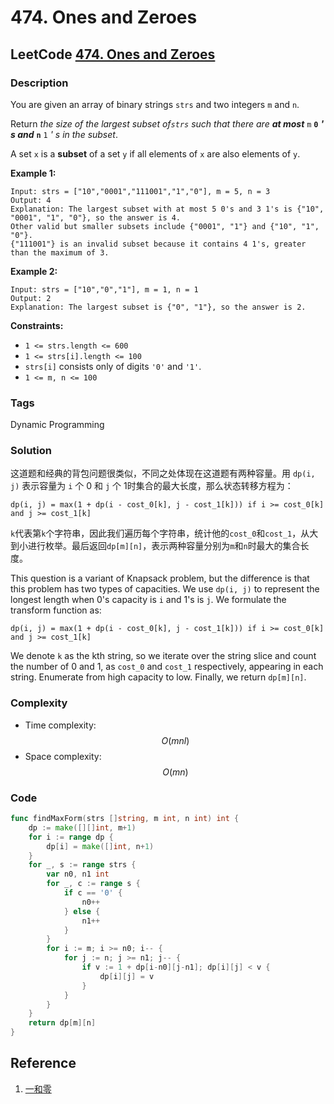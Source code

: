 # 474. Ones and Zeroes

## LeetCode [474. Ones and Zeroes](title)

### Description

You are given an array of binary strings `strs` and two integers `m` and `n`.

Return _the size of the largest subset of`strs` such that there are **at most**_ `m` **`0`** _**' s and**_ **`n`** `1` _' s in the subset_.

A set `x` is a **subset** of a set `y` if all elements of `x` are also elements of `y`.

**Example 1:**

```text
Input: strs = ["10","0001","111001","1","0"], m = 5, n = 3
Output: 4
Explanation: The largest subset with at most 5 0's and 3 1's is {"10", "0001", "1", "0"}, so the answer is 4.
Other valid but smaller subsets include {"0001", "1"} and {"10", "1", "0"}.
{"111001"} is an invalid subset because it contains 4 1's, greater than the maximum of 3.
```

**Example 2:**

```text
Input: strs = ["10","0","1"], m = 1, n = 1
Output: 2
Explanation: The largest subset is {"0", "1"}, so the answer is 2.
```

**Constraints:**

* `1 <= strs.length <= 600`
* `1 <= strs[i].length <= 100`
* `strs[i]` consists only of digits `'0'` and `'1'`.
* `1 <= m, n <= 100`

### Tags

Dynamic Programming

### Solution

这道题和经典的背包问题很类似，不同之处体现在这道题有两种容量。用 `dp(i, j)` 表示容量为 `i` 个 0 和 `j` 个 1时集合的最大长度，那么状态转移方程为：

`dp(i, j) = max(1 + dp(i - cost_0[k], j - cost_1[k])) if i >= cost_0[k] and j >= cost_1[k]`

`k`代表第`k`个字符串，因此我们遍历每个字符串，统计他的`cost_0`和`cost_1`，从大到小进行枚举。最后返回`dp[m][n]`，表示两种容量分别为`m`和`n`时最大的集合长度。

This question is a variant of Knapsack problem, but the difference is that this problem has two types of capacities. We use `dp(i, j)` to represent the longest length when 0's capacity is `i` and 1's is `j`. We formulate the transform function as:

`dp(i, j) = max(1 + dp(i - cost_0[k], j - cost_1[k])) if i >= cost_0[k] and j >= cost_1[k]`

We denote `k` as the kth string, so we iterate over the string slice and count the number of 0 and 1, as `cost_0` and `cost_1` respectively, appearing in each string. Enumerate from high capacity to low. Finally, we return `dp[m][n]`.

### Complexity

* Time complexity: $$O(mnl)$$
* Space complexity: $$O(mn)$$

### Code

```go
func findMaxForm(strs []string, m int, n int) int {
	dp := make([][]int, m+1)
	for i := range dp {
		dp[i] = make([]int, n+1)
	}
	for _, s := range strs {
		var n0, n1 int
		for _, c := range s {
			if c == '0' {
				n0++
			} else {
				n1++
			}
		}
		for i := m; i >= n0; i-- {
			for j := n; j >= n1; j-- {
				if v := 1 + dp[i-n0][j-n1]; dp[i][j] < v {
					dp[i][j] = v
				}
			}
		}
	}
	return dp[m][n]
}
```

## Reference

1. [一和零](https://leetcode-cn.com/problems/ones-and-zeroes/solution/yi-he-ling-by-leetcode/)

